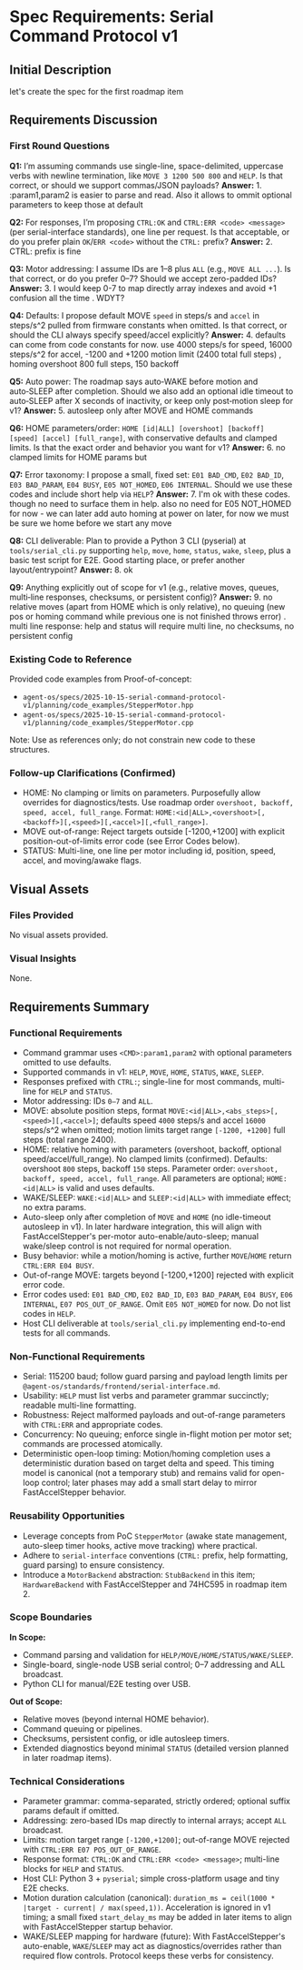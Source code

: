 # Spec Requirements: Serial Command Protocol v1

## Initial Description

let's create the spec for the first roadmap item

## Requirements Discussion

### First Round Questions

**Q1:** I’m assuming commands use single-line, space-delimited, uppercase verbs with newline termination, like `MOVE 3 1200 500 800` and `HELP`. Is that correct, or should we support commas/JSON payloads?
**Answer:** 1.  <CMD>:param1,param2 is easier to parse and read. Also it allows to ommit optional parameters to keep those at default

**Q2:** For responses, I’m proposing `CTRL:OK` and `CTRL:ERR <code> <message>` (per serial-interface standards), one line per request. Is that acceptable, or do you prefer plain `OK`/`ERR <code>` without the `CTRL:` prefix?
**Answer:** 2. CTRL: prefix is fine

**Q3:** Motor addressing: I assume IDs are 1–8 plus `ALL` (e.g., `MOVE ALL ...`). Is that correct, or do you prefer 0–7? Should we accept zero-padded IDs?
**Answer:** 3. I would keep 0-7 to map directly array indexes and avoid +1 confusion all the time . WDYT?

**Q4:** Defaults: I propose default MOVE `speed` in steps/s and `accel` in steps/s^2 pulled from firmware constants when omitted. Is that correct, or should the CLI always specify speed/accel explicitly?
**Answer:** 4. defaults can come from code constants for now. use 4000 steps/s for speed, 16000 steps/s^2 for accel, -1200 and +1200 motion limit (2400 total full steps) , homing overshoot 800 full steps, 150 backoff

**Q5:** Auto power: The roadmap says auto‑WAKE before motion and auto‑SLEEP after completion. Should we also add an optional idle timeout to auto‑SLEEP after X seconds of inactivity, or keep only post‑motion sleep for v1?
**Answer:** 5. autosleep only after MOVE and HOME commands

**Q6:** HOME parameters/order: `HOME [id|ALL] [overshoot] [backoff] [speed] [accel] [full_range]`, with conservative defaults and clamped limits. Is that the exact order and behavior you want for v1?
**Answer:** 6. no clamped limits for HOME  params but

**Q7:** Error taxonomy: I propose a small, fixed set: `E01 BAD_CMD`, `E02 BAD_ID`, `E03 BAD_PARAM`, `E04 BUSY`, `E05 NOT_HOMED`, `E06 INTERNAL`. Should we use these codes and include short help via `HELP`?
**Answer:** 7. I'm ok with these codes. though no need to surface them in help. also no need for E05 NOT_HOMED for now - we can later add auto homing at power on later, for now we must be sure we home before we start any move

**Q8:** CLI deliverable: Plan to provide a Python 3 CLI (pyserial) at `tools/serial_cli.py` supporting `help`, `move`, `home`, `status`, `wake`, `sleep`, plus a basic test script for E2E. Good starting place, or prefer another layout/entrypoint?
**Answer:** 8. ok

**Q9:** Anything explicitly out of scope for v1 (e.g., relative moves, queues, multi‑line responses, checksums, or persistent config)?
**Answer:** 9. no relative moves (apart from HOME which is only relative), no queuing (new pos or homing  command while previous one is not finished throws error) . multi line response: help and status will require multi line, no checksums, no persistent config

### Existing Code to Reference

Provided code examples from Proof-of-concept:

- `agent-os/specs/2025-10-15-serial-command-protocol-v1/planning/code_examples/StepperMotor.hpp`
- `agent-os/specs/2025-10-15-serial-command-protocol-v1/planning/code_examples/StepperMotor.cpp`

Note: Use as references only; do not constrain new code to these structures.

### Follow-up Clarifications (Confirmed)

- HOME: No clamping or limits on parameters. Purposefully allow overrides for diagnostics/tests. Use roadmap order `overshoot, backoff, speed, accel, full_range`. Format: `HOME:<id|ALL>,<overshoot>[,<backoff>][,<speed>][,<accel>][,<full_range>]`.
- MOVE out-of-range: Reject targets outside [-1200,+1200] with explicit position-out-of-limits error code (see Error Codes below).
- STATUS: Multi-line, one line per motor including id, position, speed, accel, and moving/awake flags.

## Visual Assets

### Files Provided

No visual assets provided.

### Visual Insights

None.

## Requirements Summary

### Functional Requirements

- Command grammar uses `<CMD>:param1,param2` with optional parameters omitted to use defaults.
- Supported commands in v1: `HELP`, `MOVE`, `HOME`, `STATUS`, `WAKE`, `SLEEP`.
- Responses prefixed with `CTRL:`; single-line for most commands, multi-line for `HELP` and `STATUS`.
- Motor addressing: IDs `0–7` and `ALL`.
- MOVE: absolute position steps, format `MOVE:<id|ALL>,<abs_steps>[,<speed>][,<accel>]`; defaults speed `4000` steps/s and accel `16000` steps/s^2 when omitted; motion limits target range `[-1200, +1200]` full steps (total range 2400).
- HOME: relative homing with parameters (overshoot, backoff, optional speed/accel/full_range). No clamped limits (confirmed). Defaults: overshoot `800` steps, backoff `150` steps. Parameter order: `overshoot, backoff, speed, accel, full_range`. All parameters are optional; `HOME:<id|ALL>` is valid and uses defaults.
- WAKE/SLEEP: `WAKE:<id|ALL>` and `SLEEP:<id|ALL>` with immediate effect; no extra params.
- Auto-sleep only after completion of `MOVE` and `HOME` (no idle-timeout autosleep in v1). In later hardware integration, this will align with FastAccelStepper's per-motor auto-enable/auto-sleep; manual wake/sleep control is not required for normal operation.
- Busy behavior: while a motion/homing is active, further `MOVE`/`HOME` return `CTRL:ERR E04 BUSY`.
- Out-of-range MOVE: targets beyond [-1200,+1200] rejected with explicit error code.
- Error codes used: `E01 BAD_CMD`, `E02 BAD_ID`, `E03 BAD_PARAM`, `E04 BUSY`, `E06 INTERNAL`, `E07 POS_OUT_OF_RANGE`. Omit `E05 NOT_HOMED` for now. Do not list codes in `HELP`.
- Host CLI deliverable at `tools/serial_cli.py` implementing end-to-end tests for all commands.

### Non-Functional Requirements

- Serial: 115200 baud; follow guard parsing and payload length limits per `@agent-os/standards/frontend/serial-interface.md`.
- Usability: `HELP` must list verbs and parameter grammar succinctly; readable multi-line formatting.
- Robustness: Reject malformed payloads and out-of-range parameters with `CTRL:ERR` and appropriate codes.
- Concurrency: No queuing; enforce single in-flight motion per motor set; commands are processed atomically.
- Deterministic open-loop timing: Motion/homing completion uses a deterministic duration based on target delta and speed. This timing model is canonical (not a temporary stub) and remains valid for open-loop control; later phases may add a small start delay to mirror FastAccelStepper behavior.

### Reusability Opportunities

- Leverage concepts from PoC `StepperMotor` (awake state management, auto-sleep timer hooks, active move tracking) where practical.
- Adhere to `serial-interface` conventions (`CTRL:` prefix, help formatting, guard parsing) to ensure consistency.
- Introduce a `MotorBackend` abstraction: `StubBackend` in this item; `HardwareBackend` with FastAccelStepper and 74HC595 in roadmap item 2.

### Scope Boundaries

**In Scope:**

- Command parsing and validation for `HELP/MOVE/HOME/STATUS/WAKE/SLEEP`.
- Single-board, single-node USB serial control; 0–7 addressing and ALL broadcast.
- Python CLI for manual/E2E testing over USB.

**Out of Scope:**

- Relative moves (beyond internal HOME behavior).
- Command queuing or pipelines.
- Checksums, persistent config, or idle autosleep timers.
- Extended diagnostics beyond minimal `STATUS` (detailed version planned in later roadmap items).

### Technical Considerations

- Parameter grammar: comma-separated, strictly ordered; optional suffix params default if omitted.
- Addressing: zero-based IDs map directly to internal arrays; accept `ALL` broadcast.
- Limits: motion target range `[-1200,+1200]`; out-of-range MOVE rejected with `CTRL:ERR E07 POS_OUT_OF_RANGE`.
- Response format: `CTRL:OK` and `CTRL:ERR <code> <message>`; multi-line blocks for `HELP` and `STATUS`.
- Host CLI: Python 3 + `pyserial`; simple cross-platform usage and tiny E2E checks.
- Motion duration calculation (canonical): `duration_ms = ceil(1000 * |target - current| / max(speed,1))`. Acceleration is ignored in v1 timing; a small fixed `start_delay_ms` may be added in later items to align with FastAccelStepper startup behavior.
- WAKE/SLEEP mapping for hardware (future): With FastAccelStepper's auto-enable, `WAKE`/`SLEEP` may act as diagnostics/overrides rather than required flow controls. Protocol keeps these verbs for consistency.
